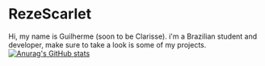# RezeScarlet
Hi, my name is Guilherme (soon to be Clarisse). i'm a Brazilian student and developer, make sure to take a look is some of my projects.
[![Anurag's GitHub stats](https://github-readme-stats.vercel.app/api?username=anuraghazra)](https://github.com/RezeScarlet)
